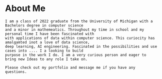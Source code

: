 # About Me

    I am a class of 2022 graduate from the University of Michigan with a Bachelors degree in computer science 
    and a minor in mathemeatics. Throughout my time in school and my personal time I have been fascinated with
    with applications of data within computer science. This curiocity has amalgamted inot a love of data science,
    deep learning, AI engineering. Fascinated in the possibilities and use cases into .... I a looking to build
    purpose in the work I do. I am a very curious person and eager to bring new Ideas to any role I take on. 
    
    Please check out my portfolio and message me if you have any questions.